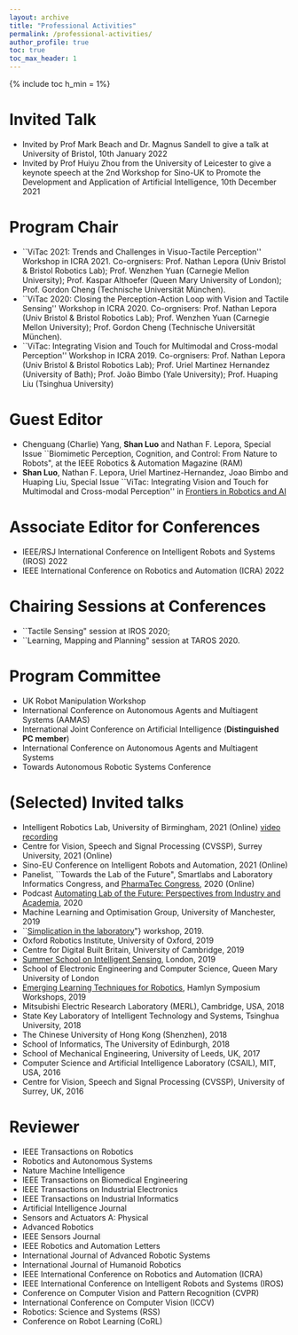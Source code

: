 ```yaml
---
layout: archive
title: "Professional Activities"
permalink: /professional-activities/
author_profile: true
toc: true
toc_max_header: 1
---
```

{% include toc h_min = 1%}

# Invited Talk
* Invited by Prof Mark Beach and Dr. Magnus Sandell to give a talk at University of Bristol, 10th January 2022
* Invited by Prof Huiyu Zhou from the University of Leicester to give a keynote speech at the 2nd Workshop for Sino-UK to Promote the Development and Application of Artificial Intelligence, 10th December 2021


# Program Chair
* ``ViTac 2021: Trends and Challenges in Visuo-Tactile Perception'' Workshop in ICRA 2021. Co-orgnisers: Prof. Nathan Lepora (Univ Bristol \& Bristol Robotics Lab); Prof. Wenzhen Yuan (Carnegie Mellon University); Prof. Kaspar Althoefer (Queen Mary University of London); Prof. Gordon Cheng (Technische Universität München).
* ``ViTac 2020: Closing the Perception-Action Loop with Vision and Tactile Sensing'' Workshop in ICRA 2020. Co-orgnisers: Prof. Nathan Lepora (Univ Bristol \& Bristol Robotics Lab); Prof. Wenzhen Yuan (Carnegie Mellon University); Prof. Gordon Cheng (Technische Universität München).
* ``ViTac: Integrating Vision and Touch for Multimodal and Cross-modal Perception'' Workshop in ICRA 2019. Co-orgnisers: Prof. Nathan Lepora (Univ Bristol \& Bristol Robotics Lab); Prof. Uriel Martinez Hernandez (University of Bath); Prof. João Bimbo (Yale University); Prof. Huaping Liu (Tsinghua University)

# Guest Editor
* Chenguang (Charlie) Yang, **Shan Luo** and Nathan F. Lepora, Special Issue ``Biomimetic Perception, Cognition, and Control: From Nature to Robots", at the IEEE Robotics & Automation Magazine (RAM)
* **Shan Luo**, Nathan F. Lepora, Uriel Martinez-Hernandez, Joao Bimbo and Huaping Liu, Special Issue ``ViTac: Integrating Vision and Touch for Multimodal and Cross-modal Perception'' in [Frontiers in Robotics and AI](https://www.frontiersin.org/research-topics/10004/vitac-integrating-vision-and-touch-for-multimodal-and-cross-modal-perception)

# Associate Editor for Conferences
* IEEE/RSJ International Conference on Intelligent Robots and Systems (IROS) 2022
* IEEE International Conference on Robotics and Automation (ICRA) 2022

# Chairing Sessions at Conferences
* ``Tactile Sensing" session at IROS 2020;
* ``Learning, Mapping and Planning" session at TAROS 2020.

# Program Committee
* UK Robot Manipulation Workshop
* International Conference on Autonomous Agents and Multiagent Systems (AAMAS)
* International Joint Conference on Artificial Intelligence (**Distinguished PC member**)
* International Conference on Autonomous Agents and Multiagent Systems 
* Towards Autonomous Robotic Systems Conference

# (Selected) Invited talks
* Intelligent Robotics Lab, University of Birmingham, 2021 (Online) [video recording](https://www.youtube.com/watch?v=6y_t1On2M_c&t=121s)
* Centre for Vision, Speech and Signal Processing (CVSSP), Surrey University, 2021 (Online)
* Sino-EU Conference on Intelligent Robots and Automation, 2021 (Online)
* Panelist, ``Towards the Lab of the Future", Smartlabs and Laboratory Informatics Congress, and [PharmaTec Congress](https://www.oxfordglobal.co.uk/pharmatec-series-virtual/), 2020 (Online)
* Podcast [Automating Lab of the Future: Perspectives from Industry and Academia](https://www.oxfordglobal.co.uk/hub/automating-the-lab-of-the-future-perspectives-from-industry-and-academia/), 2020
* Machine Learning and Optimisation Group, University of Manchester, 2019
* ``[Simplication in the laboratory](https://sila-standard.com/register-now-for-sila-elrig-workshopdrug-discovery-2019-november-6th/#gallery)"} workshop, 2019.
* Oxford Robotics Institute, University of Oxford, 2019
* Centre for Digital Built Britain, University of Cambridge, 2019
* [Summer School on Intelligent Sensing](http://cis.eecs.qmul.ac.uk/school2019.html), London, 2019
* School of Electronic Engineering and Computer Science, Queen Mary University of London
* [Emerging Learning Techniques for Robotics](https://www.ukras.org/wp-content/uploads/2019/05/WAPM12-1.pdf), Hamlyn Symposium Workshops, 2019
* Mitsubishi Electric Research Laboratory (MERL), Cambridge, USA, 2018
* State Key Laboratory of Intelligent Technology and Systems, Tsinghua University, 2018
* The Chinese University of Hong Kong (Shenzhen), 2018
* School of Informatics, The University of Edinburgh, 2018
* School of Mechanical Engineering, University of Leeds, UK, 2017
* Computer Science and Artificial Intelligence Laboratory (CSAIL), MIT, USA, 2016
* Centre for Vision, Speech and Signal Processing (CVSSP), University of Surrey, UK, 2016

# Reviewer
* IEEE Transactions on Robotics
* Robotics and Autonomous Systems 
* Nature Machine Intelligence
* IEEE Transactions on Biomedical Engineering 
* IEEE Transactions on Industrial Electronics 
* IEEE Transactions on Industrial Informatics 
* Artificial Intelligence Journal 
* Sensors and Actuators A: Physical 
* Advanced Robotics 
* IEEE Sensors Journal 
* IEEE Robotics and Automation Letters 
* International Journal of Advanced Robotic Systems 
* International Journal of Humanoid Robotics 
* IEEE International Conference on Robotics and Automation (ICRA) 
* IEEE International Conference on Intelligent Robots and Systems (IROS)
* Conference on Computer Vision and Pattern Recognition (CVPR)
* International Conference on Computer Vision (ICCV)
* Robotics: Science and Systems (RSS)
* Conference on Robot Learning (CoRL)
